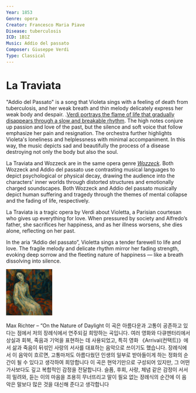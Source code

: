 ```yaml
---
Year: 1853
Genre: opera
Creator: Francesco Maria Piave
Disease: tuberculosis
ICD: 1B1Z
Music: Addio del passato
Composer: Giuseppe Verdi
Type: Classical
---
```


# La Traviata

"Addio del Passato" is a song that Violeta sings with a feeling of death from tuberculosis, and her weak breath and thin melody delicately express her weak body and despair. .[Verdi portrays the flame of life that gradually disappears through a slow and breakable rhythm](https://youtu.be/afhAqMeeQJk?si=QphjG2wXKIBbGVvq). The high notes conjure up passion and love of the past, but the silence and soft voice that follow emphasize her pain and resignation. The orchestra further highlights Violeta's loneliness and helplessness with minimal accompaniment. In this way, the music depicts sad and beautifully the process of a disease destroying not only the body but also the soul.

La Traviata and Wozzeck are in the same opera genre [*Wozzeck*](jang_geunyeong.md).
Both Wozzeck and Addio del passato use contrasting musical languages to depict psychological or physical decay, drawing the audience into the characters' inner worlds through distorted structures and emotionally charged soundscapes.
Both Wozzeck and Addio del passato musically depict human suffering and tragedy through the themes of mental collapse and the fading of life, respectively.

La Traviata is a tragic opera by Verdi about Violetta, a Parisian courtesan who gives up everything for love. When pressured by society and Alfredo’s father, she sacrifices her happiness, and as her illness worsens, she dies alone, reflecting on her past.

In the aria “Addio del passato”, Violetta sings a tender farewell to life and love. The fragile melody and delicate rhythm mirror her fading strength, evoking deep sorrow and the fleeting nature of happiness — like a breath dissolving into silence.


<img src="./kim_saeyeon_img.png" alt="image depicting opera" style="width:25%;" />



Max Richter – “On the Nature of Daylight
이 곡은 아름다운과 고통이 공존하고 있다는 점에서 저의 장례식에서 연주되길 희망하는 곡입니다. 여러 영화와 다큐멘터리에서 상실과 회복, 죽음과 기억을 표현하는 데 사용되었고, 특히 영화 《Arrival(컨택트)》에서 삶과 죽음이 뒤섞인 사랑의 서사를 대표하는 음악으로 쓰이기도 했습니다. 장례식에서 이 음악이 흐르면, 고통마저도 아름다웠던 인생의 일부로 받아들이게 하는 정화의 순간이 될 수 있다고 생각하여 희망합니다 이 곡은 현악기만으로 구성되어 있지만, 그 어떤 가사보다도 깊고 복합적인 감정을 전달합니다. 슬픔, 후회, 사랑, 체념 같은 감정이 서서히 밀려와, 듣는 이의 마음을 조용히 무너뜨리고 말이 필요 없는 장례식의 순간에 이 음악은 말보다 많은 것을 대신해 준다고 생각합니다 
